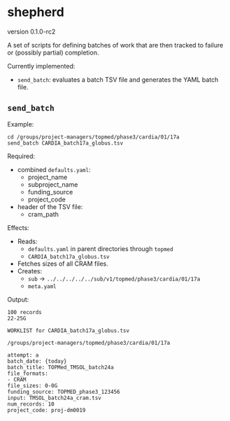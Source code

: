 # shepherd

version 0.1.0-rc2

A set of scripts for defining batches of work that are then tracked to failure or (possibly partial) completion.

Currently implemented:

* `send_batch`: evaluates a batch TSV file and generates the YAML batch file.

## `send_batch`

Example:

    cd /groups/project-managers/topmed/phase3/cardia/01/17a
    send_batch CARDIA_batch17a_globus.tsv

Required:

* combined `defaults.yaml`:
  - project_name
  - subproject_name
  - funding_source
  - project_code
* header of the TSV file:
  - cram_path

Effects:

* Reads:
  - `defaults.yaml` in parent directories through `topmed`
  - `CARDIA_batch17a_globus.tsv`
* Fetches sizes of all CRAM files.
* Creates:
  - `sub` -> `../../../../../sub/v1/topmed/phase3/cardia/01/17a`
  - `meta.yaml`

Output:

    100 records
    22-25G

    WORKLIST for CARDIA_batch17a_globus.tsv

    /groups/project-managers/topmed/phase3/cardia/01/17a

    attempt: a
    batch_date: {today}
    batch_title: TOPMed_TMSOL_batch24a
    file_formats:
    - CRAM
    file_sizes: 0-0G
    funding_source: TOPMED_phase3_123456
    input: TMSOL_batch24a_cram.tsv
    num_records: 10
    project_code: proj-dm0019
